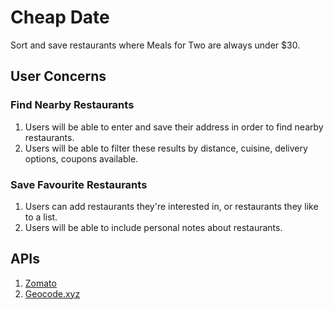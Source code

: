# Cheap Date

Sort and save restaurants where Meals for Two are always under $30.

## User Concerns

### Find Nearby Restaurants

1. Users will be able to enter and save their address in order to find nearby restaurants.
2. Users will be able to filter these results by distance, cuisine, delivery options, coupons available.

### Save Favourite Restaurants

1. Users can add restaurants they're interested in, or restaurants they like to a list.
2. Users will be able to include personal notes about restaurants.

## APIs

1. [Zomato](https://developers.zomato.com/documentation)
2. [Geocode.xyz](https://geocode.xyz/api)
